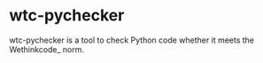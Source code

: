 # wtc-pychecker
wtc-pychecker is a tool to check Python code whether it meets the Wethinkcode_ norm.
